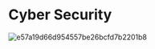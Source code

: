 # Cyber Security

![e57a19d66d954557be26bcfd7b2201b8](https://github.com/KeldenPDorji/SWE_SWS101/assets/141105531/5b38939a-158a-45c9-8f15-211e3c931c5d)
